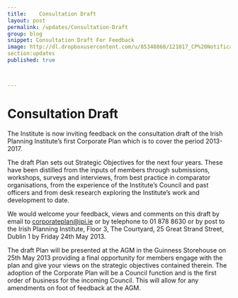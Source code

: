 ```yaml
---
title:    Consultation Draft
layout: post
permalink: /updates/Consultation-Draft
group: blog
snippet: Consultation Draft For Feedback
image: http://dl.dropboxusercontent.com/u/85348868/121017_CP%20Notificaiton%201.jpg
section:updates
published: true



---
```


# Consultation Draft 

The Institute is now inviting feedback on the consultation draft of the Irish Planning Institute’s first Corporate Plan which is to cover the period 2013-2017. 
 
The draft Plan sets out Strategic Objectives for the next four years. These have been distilled from the inputs of members through submissions, workshops, surveys and interviews, from best practice in comparator organisations, from the experience of the Institute’s Council and past officers and from desk research exploring the Institute’s work and development to date.

We would welcome your feedback, views and comments on this draft by email to corporateplan@ipi.ie or by telephone to 01 878 8630 or by post to the Irish Planning Institute, Floor 3, The Courtyard, 25 Great Strand Street, Dublin 1 by Friday 24th May 2013.
 
The draft Plan will be presented at the AGM in the Guinness Storehouse on  25th May 2013 providing a final opportunity for members engage with the plan and give your views on the strategic objectives contained therein. The adoption of the Corporate Plan will be a Council function and is the first order of business for the incoming Council. This will allow for any amendments on foot of feedback at the AGM.